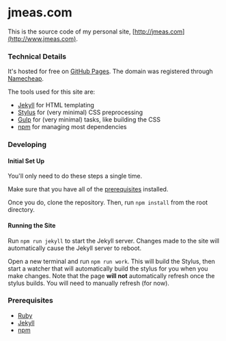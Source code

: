 # jmeas.com

This is the source code of my personal site,
[http://jmeas.com](http://www.jmeas.com).

### Technical Details

It's hosted for free on [GitHub Pages](https://pages.github.com/). The
domain was registered through [Namecheap](http://www.namecheap.com/).

The tools used for this site are:

- [Jekyll](https://jekyllrb.com/) for HTML templating
- [Stylus](http://stylus-lang.com/) for (very minimal) CSS preprocessing
- [Gulp](http://gulpjs.com/) for (very minimal) tasks, like building the CSS
- [npm](https://www.npmjs.com/) for managing most dependencies

### Developing

#### Initial Set Up

You'll only need to do these steps a single time.

Make sure that you have all of the [prerequisites](#prerequisites) installed.

Once you do, clone the repository. Then, run `npm install` from the root
directory.

#### Running the Site

Run `npm run jekyll` to start the Jekyll server. Changes made to the site
will automatically cause the Jekyll server to reboot.

Open a new terminal and run `npm run work`. This will build the Stylus, then
start a watcher that will automatically build the stylus for you when you
make changes. Note that the page **will not** automatically refresh once
the stylus builds. You will need to manually refresh (for now).

### Prerequisites

- [Ruby](https://www.ruby-lang.org/en/)
- [Jekyll](https://jekyllrb.com/)
- [npm](https://www.npmjs.com/)
